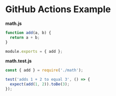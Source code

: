 # GitHub Actions Example

**math.js**
```js
function add(a, b) {
  return a + b;
}

module.exports = { add };
```

**math.test.js**
```js
const { add } = require('./math');

test('adds 1 + 2 to equal 3', () => {
  expect(add(1, 2)).toBe(3);
});
```

